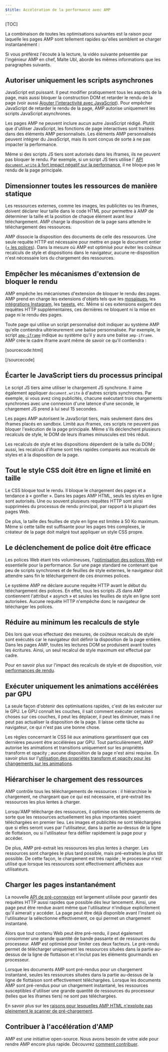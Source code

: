```yaml
---
$title: Accélération de la performance avec AMP
---
```

[TOC]

La combinaison de toutes les optimisations suivantes est la raison pour laquelle les pages AMP sont tellement rapides qu'elles semblent se charger instantanément :

Si vous préférez l'écoute à la lecture, la vidéo suivante présentée par l'ingénieur AMP en chef, Malte Ubl, aborde les mêmes informations que les paragraphes suivants.

<amp-youtube
    data-videoid="hVRkG1CQScA"
    layout="responsive"
    width="480" height="270">
</amp-youtube>

## Autoriser uniquement les scripts asynchrones

JavaScript est puissant.
Il peut modifier pratiquement tous les aspects de la page,
mais aussi bloquer la construction DOM et retarder le rendu de la page
(voir aussi [Ajouter l'interactivité avec JavaScript](https://developers.google.com/web/fundamentals/performance/critical-rendering-path/adding-interactivity-with-javascript)).
Pour empêcher JavaScript de retarder le rendu de la page,
AMP autorise uniquement les scripts JavaScript asynchrones.

Les pages AMP ne peuvent inclure aucun autre JavaScript rédigé.
Plutôt que d'utiliser JavaScript,
les fonctions de page interactives sont traitées dans des éléments AMP personnalisés.
Les éléments AMP personnalisés peuvent intégrer du JavaScript,
mais ils sont conçus de sorte à ne pas impacter la performance.

Même si des scripts JS tiers sont autorisés dans les iframes,
ils ne peuvent pas bloquer le rendu.
Par exemple, si un script JS tiers utilise l'
[API `document.write` à fort impact négatif sur la performance](http://www.stevesouders.com/blog/2012/04/10/dont-docwrite-scripts/),
il ne bloque pas le rendu de la page principale.

## Dimensionner toutes les ressources de manière statique

Les ressources externes, comme les images, les publicités ou les iframes, doivent déclarer leur taille dans le code HTML
pour permettre à AMP de déterminer la taille et la position de chaque élément avant leur téléchargement.
AMP charge la disposition de la page sans attendre le téléchargement des ressources.

AMP dissocie la disposition des documents de celle des ressources.
Une seule requête HTTP est nécessaire pour mettre en page le document entier
([+ les polices](#font-triggering-must-be-efficient)).
Dans la mesure où AMP est optimisé pour éviter les coûteux recalculs de style et dispositions dans le navigateur,
aucune re-disposition n'est nécessaire lors du chargement des ressources.

## Empêcher les mécanismes d'extension de bloquer le rendu

AMP empêche les mécanismes d'extension de bloquer le rendu des pages.
AMP prend en charge les extensions d'objets tels que les
[mosaïques](/docs/reference/extended/amp-lightbox.html), les
[intégrations Instagram](/docs/reference/extended/amp-instagram.html), les
[tweets](/docs/reference/extended/amp-twitter.html), etc.
Même si ces extensions exigent des requêtes HTTP supplémentaires,
ces dernières ne bloquent ni la mise en page ni le rendu des pages.

Toute page qui utilise un script personnalisé doit indiquer au système AMP
qu'elle contiendra ultérieurement une balise personnalisée.
Par exemple, le script [`amp-iframe`](/docs/reference/extended/amp-iframe.html)
indique au système qu'il y aura une balise `amp-iframe`.
AMP crée le cadre iframe avant même de savoir ce qu'il contiendra :

[sourcecode:html]
<script async custom-element="amp-iframe" src="https://cdn.ampproject.org/v0/amp-youtube-0.1.js"></script>
[/sourcecode]

## Écarter le JavaScript tiers du processus principal

Le script JS tiers aime utiliser le chargement JS synchrone.
Il aime également appliquer `document.write` à d'autres scripts synchrones.
Par exemple, si vous avez cinq publicités, chacune exécutant
trois chargements synchrones avec une connexion
d'une latence d'une seconde, le chargement JS prend à lui seul 15 secondes.

Les pages AMP autorisent le JavaScript tiers, mais seulement dans des iframes placés en sandbox.
Limité aux iframes, ces scripts ne peuvent pas bloquer l'exécution de la page principale.
Même s'ils déclenchent plusieurs recalculs de style,
le DOM de leurs iframes minuscules est très réduit.

Les recalculs de style et les dispositions dépendent de la taille du DOM ;
aussi, les recalculs d'iframe sont très rapides
comparés aux recalculs de styles et à la disposition de la page.

## Tout le style CSS doit être en ligne et limité en taille

Le CSS bloque tout le rendu. Il bloque le chargement des pages et a tendance à « gonfler ».
Dans les pages AMP HTML, seuls les styles en ligne sont autorisés.
Une ou souvent plusieurs requêtes HTTP sont ainsi supprimées du processus de rendu principal,
par rapport à la plupart des pages Web.

De plus, la taille des feuilles de style en ligne est limitée à 50 Ko maximum.
Même si cette taille est suffisante pour les pages très complexes,
le créateur de la page doit malgré tout appliquer un style CSS propre.

## Le déclenchement de police doit être efficace

Les polices Web étant très volumineuses,
l'[optimisation des polices Web](https://developers.google.com/web/fundamentals/performance/optimizing-content-efficiency/webfont-optimization)
est essentielle pour la performance.
Sur une page standard ne contenant que peu de scripts synchrones et de feuilles de style externes,
le navigateur doit attendre sans fin le téléchargement de ces énormes polices.

Le système AMP ne déclare aucune requête HTTP avant le début du téléchargement des polices.
En effet, tous les scripts JS dans AMP contiennent l'attribut « asynch »
et seules les feuilles de style en ligne sont autorisées.
Aucune requête HTTP n'empêche donc le navigateur de télécharger les polices.

## Réduire au minimum les recalculs de style

Dès lors que vous effectuez des mesures, de coûteux recalculs de style sont exécutés
car le navigateur doit définir la disposition de la page entière.
Dans les pages AMP, toutes les lectures DOM se produisent avant toutes les écritures.
Ainsi, un seul recalcul de style maximum est effectué par cadre.

Pour en savoir plus sur l'impact des recalculs de style et de disposition, voir
[performances de rendu](https://developers.google.com/web/fundamentals/performance/rendering/).

## Exécuter uniquement les animations accélérées par GPU

La seule façon d'obtenir des optimisations rapides, c'est de les exécuter sur le GPU.
Le GPU connaît les couches, il sait comment exécuter certaines choses sur ces couches,
il peut les déplacer, il peut les diminuer, mais il ne peut pas actualiser
la disposition de la page. Il laisse cette tâche au navigateur, ce qui n'est pas une bonne chose.

Les règles concernant le CSS lié aux animations garantissent que ces dernières peuvent être accélérées par GPU.
Tout particulièrement, AMP autorise les animations et transitions uniquement sur les propriétés transform et opacity
 ; aucune disposition de la page n'est ainsi requise.
En savoir plus sur
l'[utilisation des propriétés transform et opacity pour les changements sur les animations](https://developers.google.com/web/fundamentals/performance/rendering/stick-to-compositor-only-properties-and-manage-layer-count).

## Hiérarchiser le chargement des ressources

AMP contrôle tous les téléchargements de ressources : il hiérarchise
le chargement, ne chargeant que ce qui est nécessaire, et pré-extrait les ressources les plus lentes à charger.

Lorsqu'AMP télécharge des ressources, il optimise ces téléchargements
de sorte que les ressources actuellement les plus importantes soient téléchargées en premier lieu.
Les images et publicités ne sont téléchargées que si elles seront vues par l'utilisateur,
dans la partie au-dessus de la ligne de flottaison, ou si l'utilisateur fera défiler rapidement la page pour y accéder.

De plus, AMP pré-extrait les ressources les plus lentes à charger.
Les ressources sont chargées le plus tard possible, mais pré-extraites le plus tôt possible.
De cette façon, le chargement est très rapide ; le processeur
n'est utilisé que lorsque les ressources sont effectivement affichées aux utilisateurs.

## Charger les pages instantanément

La nouvelle [API de pré-connexion](http://www.w3.org/TR/resource-hints/#dfn-preconnect)
est largement utilisée pour garantir des requêtes HTTP aussi rapides que possible dès leur lancement.
Ainsi,
une page peut être rendue avant même que l'utilisateur n'indique explicitement qu'il aimerait y accéder.
La page peut être déjà disponible avant l'instant où l'utilisateur la sélectionne effectivement,
ce qui permet un chargement instantané.

Alors que tout contenu Web peut être pré-rendu,
il peut également consommer une grande quantité de bande passante et de ressources du processeur. AMP est optimisé pour limiter ces deux facteurs. Le pré-rendu permet de télécharger uniquement les ressources situées
dans la partie au-dessus de la ligne de flottaison et n'inclut pas les éléments gourmands en processeur.

Lorsque les documents AMP sont pré-rendus pour un chargement instantané,
seules les ressources situées dans la partie au-dessus de la ligne de flottaison sont effectivement téléchargées.
Lorsque les documents AMP sont pré-rendus pour un chargement instantané,
les ressources susceptibles d'utiliser une grande quantité de ressources du processeur (telles que les iframes tiers) ne sont pas téléchargées.

En savoir plus sur
les [raisons pour lesquelles AMP HTML n'exploite pas pleinement le scanner de pré-chargement](https://medium.com/@cramforce/why-amp-html-does-not-take-full-advantage-of-the-preload-scanner-7e7f788aa94e).

## Contribuer à l'accélération d'AMP
AMP est une initiative open-source.
Nous avons besoin de votre aide pour rendre AMP encore plus rapide.
Découvrez [comment contribuer](/docs/support/contribute.html).
